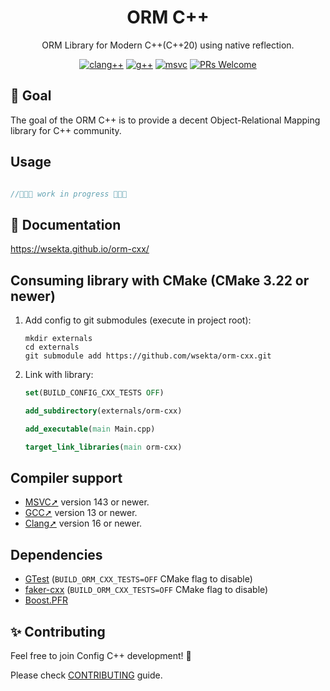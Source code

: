 <div align="center">
  <h1>ORM C++</h1>
  <p>ORM Library for Modern C++(C++20) using native reflection.</p>

[![clang++](https://github.com/wsekta/orm-cxx/actions/workflows/linux-clang-build.yml/badge.svg?branch=main)](https://github.com/wsekta/orm-cxx/actions/workflows/linux-clang-build.yml?query=branch%3Amain)
[![g++](https://github.com/wsekta/orm-cxx/actions/workflows/linux-gxx-build.yml/badge.svg?branch=main)](https://github.com/wsekta/orm-cxx/actions/workflows/linux-gxx-build.yml?query=branch%3Amain)
[![msvc](https://github.com/wsekta/orm-cxx/actions/workflows/windows-msvc-build.yml/badge.svg?branch=main)](https://github.com/wsekta/orm-cxx/actions/workflows/windows-msvc-build.yml?query=branch%3Amain)
[![PRs Welcome](https://img.shields.io/badge/PRs-welcome-brightgreen.svg?style=flat-square)](https://github.com/wsekta/orm-cxx/issues/new)
</div>

## 🎯 Goal

The goal of the ORM C++ is to provide a decent Object-Relational Mapping library for C++ community.

## Usage

```cpp

//🚧🚧🚧 work in progress 🚧🚧🚧
```

## 📖 Documentation

https://wsekta.github.io/orm-cxx/

## Consuming library with CMake (CMake 3.22 or newer)

1. Add config to git submodules (execute in project root):

    ```
    mkdir externals
    cd externals
    git submodule add https://github.com/wsekta/orm-cxx.git
    ```

2. Link with library:

    ```cmake
    set(BUILD_CONFIG_CXX_TESTS OFF)
    
    add_subdirectory(externals/orm-cxx)
    
    add_executable(main Main.cpp)
    
    target_link_libraries(main orm-cxx)
    ```

## Compiler support

- [MSVC➚](https://en.wikipedia.org/wiki/Microsoft_Visual_Studio) version 143 or newer.
- [GCC➚](https://gcc.gnu.org/) version 13 or newer.
- [Clang➚](https://clang.llvm.org/) version 16 or newer.

## Dependencies

- [GTest](https://github.com/google/googletest) (```BUILD_ORM_CXX_TESTS=OFF``` CMake flag to disable)
- [faker-cxx](https://github.com/cieslarmichal/faker-cxx) (```BUILD_ORM_CXX_TESTS=OFF``` CMake flag to disable)
- [Boost.PFR](https://github.com/boostorg/pfr)

## ✨ Contributing

Feel free to join Config C++ development! 🚀

Please check [CONTRIBUTING](https://github.com/wsekta/orm-cxx/blob/main/CONTRIBUTING.md) guide.
